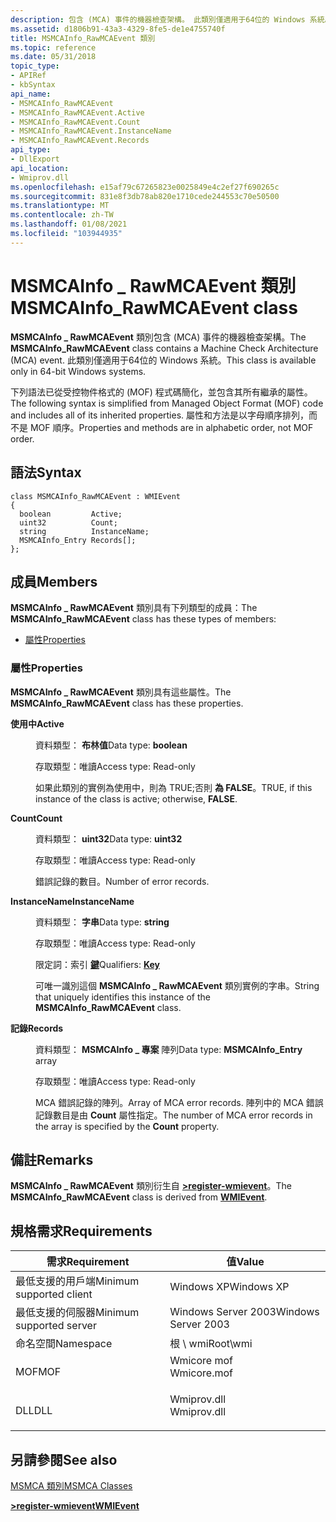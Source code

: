 ```yaml
---
description: 包含 (MCA) 事件的機器檢查架構。 此類別僅適用于64位的 Windows 系統。
ms.assetid: d1806b91-43a3-4329-8fe5-de1e4755740f
title: MSMCAInfo_RawMCAEvent 類別
ms.topic: reference
ms.date: 05/31/2018
topic_type:
- APIRef
- kbSyntax
api_name:
- MSMCAInfo_RawMCAEvent
- MSMCAInfo_RawMCAEvent.Active
- MSMCAInfo_RawMCAEvent.Count
- MSMCAInfo_RawMCAEvent.InstanceName
- MSMCAInfo_RawMCAEvent.Records
api_type:
- DllExport
api_location:
- Wmiprov.dll
ms.openlocfilehash: e15af79c67265823e0025849e4c2ef27f690265c
ms.sourcegitcommit: 831e8f3db78ab820e1710cede244553c70e50500
ms.translationtype: MT
ms.contentlocale: zh-TW
ms.lasthandoff: 01/08/2021
ms.locfileid: "103944935"
---
```

# <a name="msmcainfo_rawmcaevent-class"></a><span data-ttu-id="fffd0-104">MSMCAInfo \_ RawMCAEvent 類別</span><span class="sxs-lookup"><span data-stu-id="fffd0-104">MSMCAInfo\_RawMCAEvent class</span></span>

<span data-ttu-id="fffd0-105">**MSMCAInfo \_ RawMCAEvent** 類別包含 (MCA) 事件的機器檢查架構。</span><span class="sxs-lookup"><span data-stu-id="fffd0-105">The **MSMCAInfo\_RawMCAEvent** class contains a Machine Check Architecture (MCA) event.</span></span> <span data-ttu-id="fffd0-106">此類別僅適用于64位的 Windows 系統。</span><span class="sxs-lookup"><span data-stu-id="fffd0-106">This class is available only in 64-bit Windows systems.</span></span>

<span data-ttu-id="fffd0-107">下列語法已從受控物件格式的 (MOF) 程式碼簡化，並包含其所有繼承的屬性。</span><span class="sxs-lookup"><span data-stu-id="fffd0-107">The following syntax is simplified from Managed Object Format (MOF) code and includes all of its inherited properties.</span></span> <span data-ttu-id="fffd0-108">屬性和方法是以字母順序排列，而不是 MOF 順序。</span><span class="sxs-lookup"><span data-stu-id="fffd0-108">Properties and methods are in alphabetic order, not MOF order.</span></span>

## <a name="syntax"></a><span data-ttu-id="fffd0-109">語法</span><span class="sxs-lookup"><span data-stu-id="fffd0-109">Syntax</span></span>

``` syntax
class MSMCAInfo_RawMCAEvent : WMIEvent
{
  boolean         Active;
  uint32          Count;
  string          InstanceName;
  MSMCAInfo_Entry Records[];
};
```

## <a name="members"></a><span data-ttu-id="fffd0-110">成員</span><span class="sxs-lookup"><span data-stu-id="fffd0-110">Members</span></span>

<span data-ttu-id="fffd0-111">**MSMCAInfo \_ RawMCAEvent** 類別具有下列類型的成員：</span><span class="sxs-lookup"><span data-stu-id="fffd0-111">The **MSMCAInfo\_RawMCAEvent** class has these types of members:</span></span>

-   [<span data-ttu-id="fffd0-112">屬性</span><span class="sxs-lookup"><span data-stu-id="fffd0-112">Properties</span></span>](#properties)

### <a name="properties"></a><span data-ttu-id="fffd0-113">屬性</span><span class="sxs-lookup"><span data-stu-id="fffd0-113">Properties</span></span>

<span data-ttu-id="fffd0-114">**MSMCAInfo \_ RawMCAEvent** 類別具有這些屬性。</span><span class="sxs-lookup"><span data-stu-id="fffd0-114">The **MSMCAInfo\_RawMCAEvent** class has these properties.</span></span>

<dl> <dt>

<span data-ttu-id="fffd0-115">**使用中**</span><span class="sxs-lookup"><span data-stu-id="fffd0-115">**Active**</span></span>
</dt> <dd> <dl> <dt>

<span data-ttu-id="fffd0-116">資料類型： **布林值**</span><span class="sxs-lookup"><span data-stu-id="fffd0-116">Data type: **boolean**</span></span>
</dt> <dt>

<span data-ttu-id="fffd0-117">存取類型：唯讀</span><span class="sxs-lookup"><span data-stu-id="fffd0-117">Access type: Read-only</span></span>
</dt> </dl>

<span data-ttu-id="fffd0-118">如果此類別的實例為使用中，則為 TRUE;否則 **為 FALSE**。</span><span class="sxs-lookup"><span data-stu-id="fffd0-118">TRUE, if this instance of the class is active; otherwise, **FALSE**.</span></span>

</dd> <dt>

<span data-ttu-id="fffd0-119">**Count**</span><span class="sxs-lookup"><span data-stu-id="fffd0-119">**Count**</span></span>
</dt> <dd> <dl> <dt>

<span data-ttu-id="fffd0-120">資料類型： **uint32**</span><span class="sxs-lookup"><span data-stu-id="fffd0-120">Data type: **uint32**</span></span>
</dt> <dt>

<span data-ttu-id="fffd0-121">存取類型：唯讀</span><span class="sxs-lookup"><span data-stu-id="fffd0-121">Access type: Read-only</span></span>
</dt> </dl>

<span data-ttu-id="fffd0-122">錯誤記錄的數目。</span><span class="sxs-lookup"><span data-stu-id="fffd0-122">Number of error records.</span></span>

</dd> <dt>

<span data-ttu-id="fffd0-123">**InstanceName**</span><span class="sxs-lookup"><span data-stu-id="fffd0-123">**InstanceName**</span></span>
</dt> <dd> <dl> <dt>

<span data-ttu-id="fffd0-124">資料類型： **字串**</span><span class="sxs-lookup"><span data-stu-id="fffd0-124">Data type: **string**</span></span>
</dt> <dt>

<span data-ttu-id="fffd0-125">存取類型：唯讀</span><span class="sxs-lookup"><span data-stu-id="fffd0-125">Access type: Read-only</span></span>
</dt> <dt>

<span data-ttu-id="fffd0-126">限定詞：索引 [**鍵**](/windows/desktop/WmiSdk/standard-qualifiers)</span><span class="sxs-lookup"><span data-stu-id="fffd0-126">Qualifiers: [**Key**](/windows/desktop/WmiSdk/standard-qualifiers)</span></span>
</dt> </dl>

<span data-ttu-id="fffd0-127">可唯一識別這個 **MSMCAInfo \_ RawMCAEvent** 類別實例的字串。</span><span class="sxs-lookup"><span data-stu-id="fffd0-127">String that uniquely identifies this instance of the **MSMCAInfo\_RawMCAEvent** class.</span></span>

</dd> <dt>

<span data-ttu-id="fffd0-128">**記錄**</span><span class="sxs-lookup"><span data-stu-id="fffd0-128">**Records**</span></span>
</dt> <dd> <dl> <dt>

<span data-ttu-id="fffd0-129">資料類型： **MSMCAInfo \_ 專案** 陣列</span><span class="sxs-lookup"><span data-stu-id="fffd0-129">Data type: **MSMCAInfo\_Entry** array</span></span>
</dt> <dt>

<span data-ttu-id="fffd0-130">存取類型：唯讀</span><span class="sxs-lookup"><span data-stu-id="fffd0-130">Access type: Read-only</span></span>
</dt> </dl>

<span data-ttu-id="fffd0-131">MCA 錯誤記錄的陣列。</span><span class="sxs-lookup"><span data-stu-id="fffd0-131">Array of MCA error records.</span></span> <span data-ttu-id="fffd0-132">陣列中的 MCA 錯誤記錄數目是由 **Count** 屬性指定。</span><span class="sxs-lookup"><span data-stu-id="fffd0-132">The number of MCA error records in the array is specified by the **Count** property.</span></span>

</dd> </dl>

## <a name="remarks"></a><span data-ttu-id="fffd0-133">備註</span><span class="sxs-lookup"><span data-stu-id="fffd0-133">Remarks</span></span>

<span data-ttu-id="fffd0-134">**MSMCAInfo \_ RawMCAEvent** 類別衍生自 [**>register-wmievent**](wmievent.md)。</span><span class="sxs-lookup"><span data-stu-id="fffd0-134">The **MSMCAInfo\_RawMCAEvent** class is derived from [**WMIEvent**](wmievent.md).</span></span>

## <a name="requirements"></a><span data-ttu-id="fffd0-135">規格需求</span><span class="sxs-lookup"><span data-stu-id="fffd0-135">Requirements</span></span>



| <span data-ttu-id="fffd0-136">需求</span><span class="sxs-lookup"><span data-stu-id="fffd0-136">Requirement</span></span> | <span data-ttu-id="fffd0-137">值</span><span class="sxs-lookup"><span data-stu-id="fffd0-137">Value</span></span> |
|-------------------------------------|----------------------------------------------------------------------------------------|
| <span data-ttu-id="fffd0-138">最低支援的用戶端</span><span class="sxs-lookup"><span data-stu-id="fffd0-138">Minimum supported client</span></span><br/> | <span data-ttu-id="fffd0-139">Windows XP</span><span class="sxs-lookup"><span data-stu-id="fffd0-139">Windows XP</span></span><br/>                                                                  |
| <span data-ttu-id="fffd0-140">最低支援的伺服器</span><span class="sxs-lookup"><span data-stu-id="fffd0-140">Minimum supported server</span></span><br/> | <span data-ttu-id="fffd0-141">Windows Server 2003</span><span class="sxs-lookup"><span data-stu-id="fffd0-141">Windows Server 2003</span></span><br/>                                                         |
| <span data-ttu-id="fffd0-142">命名空間</span><span class="sxs-lookup"><span data-stu-id="fffd0-142">Namespace</span></span><br/>                | <span data-ttu-id="fffd0-143">根 \\ wmi</span><span class="sxs-lookup"><span data-stu-id="fffd0-143">Root\\wmi</span></span><br/>                                                                   |
| <span data-ttu-id="fffd0-144">MOF</span><span class="sxs-lookup"><span data-stu-id="fffd0-144">MOF</span></span><br/>                      | <dl> <span data-ttu-id="fffd0-145"><dt>Wmicore mof</dt></span><span class="sxs-lookup"><span data-stu-id="fffd0-145"><dt>Wmicore.mof</dt></span></span> </dl> |
| <span data-ttu-id="fffd0-146">DLL</span><span class="sxs-lookup"><span data-stu-id="fffd0-146">DLL</span></span><br/>                      | <dl> <span data-ttu-id="fffd0-147"><dt>Wmiprov.dll</dt></span><span class="sxs-lookup"><span data-stu-id="fffd0-147"><dt>Wmiprov.dll</dt></span></span> </dl> |



## <a name="see-also"></a><span data-ttu-id="fffd0-148">另請參閱</span><span class="sxs-lookup"><span data-stu-id="fffd0-148">See also</span></span>

<dl> <dt>

[<span data-ttu-id="fffd0-149">MSMCA 類別</span><span class="sxs-lookup"><span data-stu-id="fffd0-149">MSMCA Classes</span></span>](msmca-classes.md)
</dt> <dt>

[<span data-ttu-id="fffd0-150">**>register-wmievent**</span><span class="sxs-lookup"><span data-stu-id="fffd0-150">**WMIEvent**</span></span>](wmievent.md)
</dt> </dl>

 

